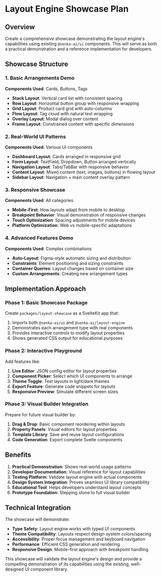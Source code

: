 # Layout Engine Showcase Plan

## Overview

Create a comprehensive showcase demonstrating the layout engine's capabilities using existing `@senka-ai/ui` components. This will serve as both a practical demonstration and a reference implementation for developers.

## Showcase Structure

### 1. Basic Arrangements Demo

**Components Used**: Cards, Buttons, Tags

- **Stack Layout**: Vertical card list with consistent spacing
- **Row Layout**: Horizontal button group with responsive wrapping
- **Grid Layout**: Product card grid with auto-columns
- **Flow Layout**: Tag cloud with natural text wrapping
- **Overlay Layout**: Modal dialog over content
- **Frame Layout**: Constrained content with specific dimensions

### 2. Real-World UI Patterns

**Components Used**: Various UI components

- **Dashboard Layout**: Cards arranged in responsive grid
- **Form Layout**: TextField, Dropdown, Button arranged vertically
- **Navigation Layout**: Tabs/TabBar with responsive behavior
- **Content Layout**: Mixed content (text, images, buttons) in flowing layout
- **Sidebar Layout**: Navigation + main content overlay pattern

### 3. Responsive Showcase

**Components Used**: All categories

- **Mobile-First**: How layouts adapt from mobile to desktop
- **Breakpoint Behavior**: Visual demonstration of responsive changes
- **Touch Optimization**: Spacing adjustments for mobile devices
- **Platform Optimization**: Web vs mobile-specific adaptations

### 4. Advanced Features Demo

**Components Used**: Complex combinations

- **Auto-Layout**: Figma-style automatic sizing and distribution
- **Constraints**: Element positioning and sizing constraints
- **Container Queries**: Layout changes based on container size
- **Custom Arrangements**: Creating new arrangement types

## Implementation Approach

### Phase 1: Basic Showcase Package

Create `packages/layout-showcase` as a SvelteKit app that:

1. Imports both `@senka-ai/ui` and `@senka-ai/layout-engine`
2. Demonstrates each arrangement type with real components
3. Provides interactive controls to modify layout properties
4. Shows generated CSS output for educational purposes

### Phase 2: Interactive Playground

Add features like:

1. **Live Editor**: JSON config editor for layout properties
2. **Component Picker**: Select which UI components to arrange
3. **Theme Toggle**: Test layouts in light/dark themes
4. **Export Feature**: Generate code snippets for layouts
5. **Responsive Preview**: Simulate different screen sizes

### Phase 3: Visual Builder Integration

Prepare for future visual builder by:

1. **Drag & Drop**: Basic component reordering within layouts
2. **Property Panels**: Visual editors for layout properties
3. **Template Library**: Save and reuse layout configurations
4. **Code Generation**: Export complete Svelte components

## Benefits

1. **Practical Demonstration**: Shows real-world usage patterns
2. **Developer Documentation**: Visual reference for layout capabilities
3. **Testing Platform**: Validate layout engine with actual components
4. **Design System Integration**: Proves seamless UI library compatibility
5. **Educational Tool**: Helps developers understand layout concepts
6. **Prototype Foundation**: Stepping stone to full visual builder

## Technical Integration

The showcase will demonstrate:

- **Type Safety**: Layout engine works with typed UI components
- **Theme Compatibility**: Layouts respect design system colors/spacing
- **Accessibility**: Proper focus management and keyboard navigation
- **Performance**: Efficient CSS generation and rendering
- **Responsive Design**: Mobile-first approach with breakpoint handling

This showcase will validate the layout engine's design and provide a compelling demonstration of its capabilities using the existing, well-designed UI component library.
